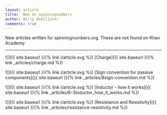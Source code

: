```yaml
---
layout: article
title:  New on spinningnumbers
author: Willy McAllister
comments: true
---
```


New articles written for spinningnumbers.org. These are not found on Khan Academy.

----

![]({{ site.baseurl }}{% link i/article.svg %}) [Charge]({{ site.baseurl }}{% link _articles/charge.md %})

![]({{ site.baseurl }}{% link i/article.svg %}) [Sign convention for passive components]({{ site.baseurl }}{% link _articles/8sign-convention.md %})

![]({{ site.baseurl }}{% link i/article.svg %}) [Inductor - how it works]({{ site.baseurl }}{% link _articles/6-3inductor_how_it_works.md %})

![]({{ site.baseurl }}{% link i/article.svg %}) [Resistance and Resistivity]({{ site.baseurl }}{% link _articles/resistance-resistivity.md %})
